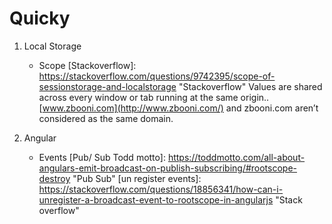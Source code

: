 # Quicky

1. Local Storage

   - Scope
     [Stackoverflow]: https://stackoverflow.com/questions/9742395/scope-of-sessionstorage-and-localstorage	"Stackoverflow"
     Values are shared across every window or tab running at the same origin.. [www.zbooni.com](http://www.zbooni.com/) and zbooni.com aren’t considered as the same domain.

2. Angular

   - Events
     [Pub/ Sub Todd motto]: https://toddmotto.com/all-about-angulars-emit-broadcast-on-publish-subscribing/#rootscope-destroy	"Pub Sub"
     [un register events]: https://stackoverflow.com/questions/18856341/how-can-i-unregister-a-broadcast-event-to-rootscope-in-angularjs	"Stack overflow"

